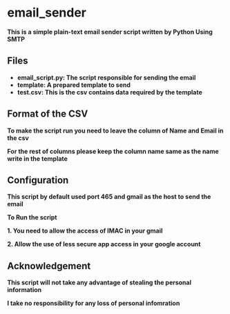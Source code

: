 # email_sender

**This is a simple plain-text email sender script written by Python Using SMTP**

## Files
+ **email_script.py: The script responsible for sending the email**
+ **template: A prepared template to send**
+ **test.csv: This is the csv contains data required by the template**

## Format of the CSV
**To make the script run you need to leave the column of Name and Email in the csv**

**For the rest of columns please keep the column name same as the name write in the template**

## Configuration
**This script by default used port 465 and gmail as the host to send the email**

**To Run the script**

**1. You need to allow the access of IMAC in your gmail**

**2. Allow the use of less secure app access in your google account**

## Acknowledgement

**This script will not take any advantage of stealing the personal information**

**I take no responsibility for any loss of personal infomration**
